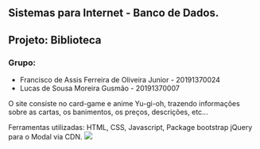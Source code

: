 ## Sistemas para Internet - Banco de Dados.
## Projeto: Biblioteca

### Grupo:
- Francisco de Assis Ferreira de Oliveira Junior - 20191370024
- Lucas de Sousa Moreira Gusmão - 20191370007
        
O site consiste no card-game e anime Yu-gi-oh, trazendo informações sobre as cartas, os banimentos, os preços, descrições, etc...

Ferramentas utilizadas: HTML, CSS, Javascript, Package bootstrap jQuery para o Modal via CDN.
 ![](https://github.com/fafojunior/yugioh/blob/master/yugi.png)
